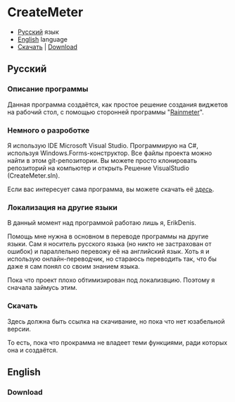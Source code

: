 # CreateMeter

- [Русский](#русский) язык
- [English](#english) language
- [Скачать](#скачать) | [Download](#download)

## Русский

### Описание программы
Данная программа создаётся, как простое решение создания виджетов на рабочий стол, с помощью сторонней программы "[Rainmeter](https://rainmeter.net)".

### Немного о разроботке
Я использую IDE Microsoft Visual Studio. Программирую на C#, используя Windows.Forms-конструктор.
Все файлы проекта можно найти в этом git-репозитории. Вы можете просто клонировать репозиторий на компьютер и открыть Решение VisualStudio (CreateMeter.sln).

Если вас интересует сама программа, вы можете скачать её *[здесь](#скачать)*.

### Локализация на другие языки
В данный момент над программой работаю лишь я, ErikDenis.

Помощь мне нужна в основном в переводе программы на другие языки.
Сам я носитель русского языка (но никто не застрахован от ошибок) и параллельно перевожу её на английский язык.
Хоть я и использую онлайн-переводчик, но стараюсь переводить так, что бы даже я сам понял со своим знанием языка.

Пока что проект плохо обтимизирован под локализвцию.
Поэтому я сначала займусь этим.

### Скачать
Здесь должна быть ссылка на скачивание, но пока что нет юзабельной версии.

То есть, пока что прокрамма не владеет теми функциями, ради которых она и создаётся.

## English

### Download
